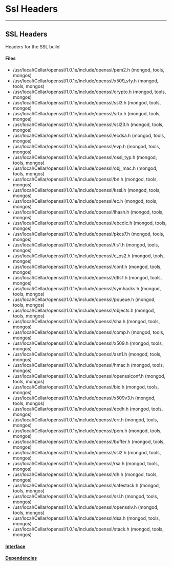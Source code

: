 # Ssl Headers


-------------

## SSL Headers
Headers for the SSL build

#### Files
- /usr/local/Cellar/openssl/1.0.1e/include/openssl/pem2.h   (mongod, tools, mongos)
- /usr/local/Cellar/openssl/1.0.1e/include/openssl/x509\_vfy.h   (mongod, tools, mongos)
- /usr/local/Cellar/openssl/1.0.1e/include/openssl/crypto.h   (mongod, tools, mongos)
- /usr/local/Cellar/openssl/1.0.1e/include/openssl/ssl3.h   (mongod, tools, mongos)
- /usr/local/Cellar/openssl/1.0.1e/include/openssl/srtp.h   (mongod, tools, mongos)
- /usr/local/Cellar/openssl/1.0.1e/include/openssl/ssl23.h   (mongod, tools, mongos)
- /usr/local/Cellar/openssl/1.0.1e/include/openssl/ecdsa.h   (mongod, tools, mongos)
- /usr/local/Cellar/openssl/1.0.1e/include/openssl/evp.h   (mongod, tools, mongos)
- /usr/local/Cellar/openssl/1.0.1e/include/openssl/ossl\_typ.h   (mongod, tools, mongos)
- /usr/local/Cellar/openssl/1.0.1e/include/openssl/obj\_mac.h   (mongod, tools, mongos)
- /usr/local/Cellar/openssl/1.0.1e/include/openssl/bn.h   (mongod, tools, mongos)
- /usr/local/Cellar/openssl/1.0.1e/include/openssl/kssl.h   (mongod, tools, mongos)
- /usr/local/Cellar/openssl/1.0.1e/include/openssl/ec.h   (mongod, tools, mongos)
- /usr/local/Cellar/openssl/1.0.1e/include/openssl/lhash.h   (mongod, tools, mongos)
- /usr/local/Cellar/openssl/1.0.1e/include/openssl/ebcdic.h   (mongod, tools, mongos)
- /usr/local/Cellar/openssl/1.0.1e/include/openssl/pkcs7.h   (mongod, tools, mongos)
- /usr/local/Cellar/openssl/1.0.1e/include/openssl/tls1.h   (mongod, tools, mongos)
- /usr/local/Cellar/openssl/1.0.1e/include/openssl/e\_os2.h   (mongod, tools, mongos)
- /usr/local/Cellar/openssl/1.0.1e/include/openssl/conf.h   (mongod, tools, mongos)
- /usr/local/Cellar/openssl/1.0.1e/include/openssl/dtls1.h   (mongod, tools, mongos)
- /usr/local/Cellar/openssl/1.0.1e/include/openssl/symhacks.h   (mongod, tools, mongos)
- /usr/local/Cellar/openssl/1.0.1e/include/openssl/pqueue.h   (mongod, tools, mongos)
- /usr/local/Cellar/openssl/1.0.1e/include/openssl/objects.h   (mongod, tools, mongos)
- /usr/local/Cellar/openssl/1.0.1e/include/openssl/sha.h   (mongod, tools, mongos)
- /usr/local/Cellar/openssl/1.0.1e/include/openssl/comp.h   (mongod, tools, mongos)
- /usr/local/Cellar/openssl/1.0.1e/include/openssl/x509.h   (mongod, tools, mongos)
- /usr/local/Cellar/openssl/1.0.1e/include/openssl/asn1.h   (mongod, tools, mongos)
- /usr/local/Cellar/openssl/1.0.1e/include/openssl/hmac.h   (mongod, tools, mongos)
- /usr/local/Cellar/openssl/1.0.1e/include/openssl/opensslconf.h   (mongod, tools, mongos)
- /usr/local/Cellar/openssl/1.0.1e/include/openssl/bio.h   (mongod, tools, mongos)
- /usr/local/Cellar/openssl/1.0.1e/include/openssl/x509v3.h   (mongod, tools, mongos)
- /usr/local/Cellar/openssl/1.0.1e/include/openssl/ecdh.h   (mongod, tools, mongos)
- /usr/local/Cellar/openssl/1.0.1e/include/openssl/err.h   (mongod, tools, mongos)
- /usr/local/Cellar/openssl/1.0.1e/include/openssl/pem.h   (mongod, tools, mongos)
- /usr/local/Cellar/openssl/1.0.1e/include/openssl/buffer.h   (mongod, tools, mongos)
- /usr/local/Cellar/openssl/1.0.1e/include/openssl/ssl2.h   (mongod, tools, mongos)
- /usr/local/Cellar/openssl/1.0.1e/include/openssl/rsa.h   (mongod, tools, mongos)
- /usr/local/Cellar/openssl/1.0.1e/include/openssl/dh.h   (mongod, tools, mongos)
- /usr/local/Cellar/openssl/1.0.1e/include/openssl/safestack.h   (mongod, tools, mongos)
- /usr/local/Cellar/openssl/1.0.1e/include/openssl/ssl.h   (mongod, tools, mongos)
- /usr/local/Cellar/openssl/1.0.1e/include/openssl/opensslv.h   (mongod, tools, mongos)
- /usr/local/Cellar/openssl/1.0.1e/include/openssl/dsa.h   (mongod, tools, mongos)
- /usr/local/Cellar/openssl/1.0.1e/include/openssl/stack.h   (mongod, tools, mongos)

#### [Interface](interface/0)

#### [Dependencies](dependencies/0)

